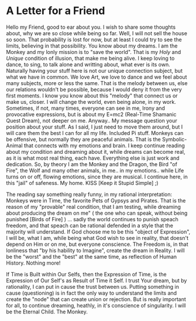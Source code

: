 # A Letter for a Friend

Hello my Friend, good to ear about you. I wish to share some thoughts
about, why we are so close while being so far. Well, I will not sell the
house so soon. That probability is lost for now, but at least I could
try to see the limits, believing in that possibility. You know about my
dreams. I am the Monkey and my lonly mission is to "save the world".
That is my *Holy* and *Unique* condition of illusion, that make me being
alive. I keep loving to dance, to sing, to talk alone and writting
about, what ever is its own. Naturally having your stuff here is not our
unique connection subject, but what we have in common. We love Art, we
love to dance and we feel about many subjects, more or less the same.
That is the melody between us, else our relations wouldn't be possible,
because I would deny it from the very first moments. I know you know
about this "melody" that connect us or make us, closer. I will change
the world, even being alone, in my work. Sometimes, if not, many times,
everyone can see in me, Irony and provocative expressions, but is about
my E=mc2 (Real-Time Shamanic Quest Dream), not deeper on me. Anyway.. My
message question your position about your stuff. As I said, I just need
to move them around, but I will care them the best I can for all my
life. Included Pi stuff. Monkeys can be offensive, but normally they are
peaceful animals. That is the Symbolic-Animal that connects with my
emotions and brain. I keep continue reading about my condition and
dreaming about it, while dreams can become real, as it is what most real
thing, each have. Everything else is just work and dedication. So, by
theory I am the Monkey and the Dragon, the Bird "of Fire", the Wolf and
many other animals, in me.. in my emotions.. while Life turns on or off,
flowing emotions, since they are musical. I continue here, in this
"jail" of safeness. My home. KISS \[Keep it Stupid Simple\] ;)

The reading say something really funny, in my rational interpretation:
Monkeys were in Time, the favorite Pets of Gypsys and Pirates. That is
the reason of my "provable" real condition, that I am testing, while
dreaming about producing the dream on me" ( the one who can speak,
without being punished \[Birds of Fire\] ) ... sadly the world continues
to punish speach freedom, and that speach can be rational defended in a
style that the majority will understand. If God choose me to be this
"object of Expression", I will be, what I am, while being what God wish
to see in reality, that doesn't depend on Him or on me, but everyone
conscience. The Freedom is, in that lonliness that "by his hability to
Imagine", create the dream in Reality. I will be the "worst" and the
"best" at the same time, as reflection of Human History. Nothing more!

If Time is Built within Our Selfs, then the Expression of Time, is the
Expression of Our Self's as Result of Time it Self. I trust Your dream,
but by rationality, I can put in cause the trust between us. Putting
something in cause (questioning) is in fact the only way to understand
the limits and create the "node" that can create union or rejection. But
is really important for all, to continue dreaming, heathly, in it's
conscience of singularity. I will be the Eternal Child. The Monkey.
